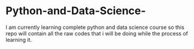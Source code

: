 # Python-and-Data-Science-

I am currently learning complete python and data science course so this repo will contain all the raw codes that i will be doing while the process of learning it.
